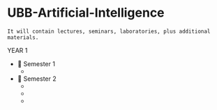 # UBB-Artificial-Intelligence

    It will contain lectures, seminars, laboratories, plus additional materials.
    
YEAR 1

<ul>
    <li> 📂 Semester 1
        <ul>
            <li>
                    <a 🐍 Fundamentals of Programming
                    </a>
            </li>
        </ul>
    </li>
    <li> 📂 Semester 2
        <ul>
            <li>
                    <a ⏳ Objected-Oriented Programming
                    </a>
            </li>
            <li>
                    <a 🌟 Operating Systems
                    </a>
            </li>
            <li>
                    <a 🤖 Data Structures & Algorithms
                    </a>
            </li>
                
</ul>
